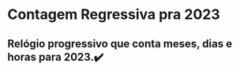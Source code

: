 # Contagem Regressiva pra 2023

## Relógio progressivo que conta meses, dias e horas para 2023.:heavy_check_mark:
